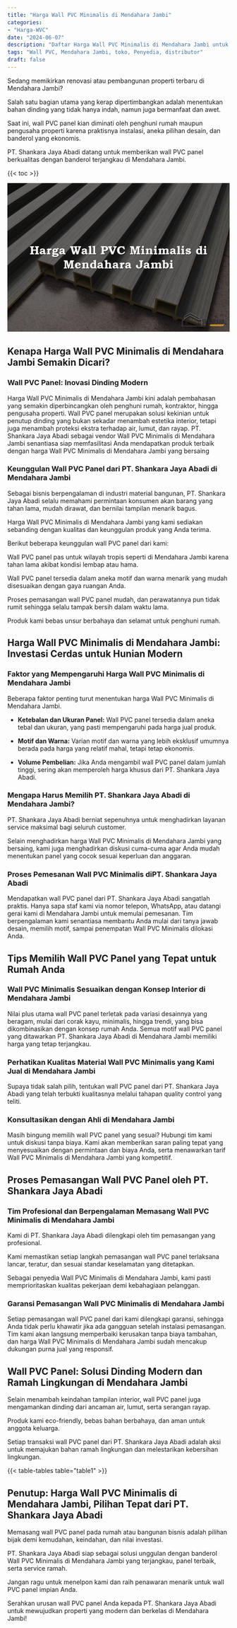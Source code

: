 ```yaml
---
title: "Harga Wall PVC Minimalis di Mendahara Jambi"
categories: 
- "Harga-WVC"
date: "2024-06-07"
description: "Daftar Harga Wall PVC Minimalis di Mendahara Jambi untuk hunian, office, dan ritel. Produk unggulan, pilihan motif, variasi warna menarik, dengan layanan instalasi dikerjakan oleh tim profesional dan jaminan resmi!|Jasa penjualan Wall PVC Minimalis di Mendahara Jambi bagi kebutuhan hunian, kantor, atau ritel, beserta material unggulan dan instalasi oleh tenaga ahli profesional dan garansi resmi.|Alternatif Wall PVC Minimalis di Mendahara Jambi yang terbukti bagi rumah, perkantoran, serta gerai, dengan material berkualitas dan instalasi oleh tim ahli dan jaminan resmi.|Penyediaan Wall PVC Minimalis di Mendahara Jambi untuk hunian, kantor, dan gerai, dengan panel unggulan dan penempatan oleh teknisi berpengalaman, lengkap beserta garansi resmi.}"
tags: "Wall PVC, Mendahara Jambi, toko, Penyedia, distributor"
draft: false
---
```


Sedang memikirkan renovasi atau pembangunan properti terbaru di Mendahara Jambi?

Salah satu bagian utama yang kerap dipertimbangkan adalah menentukan bahan dinding yang tidak hanya indah, namun juga bermanfaat dan awet.

Saat ini, wall PVC panel kian diminati oleh penghuni rumah maupun pengusaha properti karena praktisnya instalasi, aneka pilihan desain, dan banderol yang ekonomis.

PT. Shankara Jaya Abadi datang untuk memberikan wall PVC panel berkualitas dengan banderol terjangkau di Mendahara Jambi.

{{< toc >}}

![Harga Wall PVC Minimalis di Mendahara Jambi](/images/Harga-WVC/Harga-Wall-PVC-Minimalis-di-Mendahara-Jambi.png)


## Kenapa Harga Wall PVC Minimalis di Mendahara Jambi Semakin Dicari?

### Wall PVC Panel: Inovasi Dinding Modern

Harga Wall PVC Minimalis di Mendahara Jambi kini adalah pembahasan yang semakin diperbincangkan oleh penghuni rumah, kontraktor, hingga pengusaha properti. Wall PVC panel merupakan solusi kekinian untuk penutup dinding yang bukan sekadar menambah estetika interior, tetapi juga menambah proteksi ekstra terhadap air, lumut, dan rayap. PT. Shankara Jaya Abadi sebagai vendor Wall PVC Minimalis di Mendahara Jambi senantiasa siap memfasilitasi Anda mendapatkan produk terbaik dengan harga Wall PVC Minimalis di Mendahara Jambi yang bersaing

### Keunggulan Wall PVC Panel dari PT. Shankara Jaya Abadi di Mendahara Jambi

Sebagai bisnis berpengalaman di industri material bangunan, PT. Shankara Jaya Abadi selalu memahami permintaan konsumen akan barang yang tahan lama, mudah dirawat, dan bernilai tampilan menarik bagus.

Harga Wall PVC Minimalis di Mendahara Jambi yang kami sediakan sebanding dengan kualitas dan keunggulan produk yang Anda terima.

Berikut beberapa keunggulan wall PVC panel dari kami:

Wall PVC panel pas untuk wilayah tropis seperti di Mendahara Jambi karena tahan lama akibat kondisi lembap atau hama.

Wall PVC panel tersedia dalam aneka motif dan warna menarik yang mudah disesuaikan dengan gaya ruangan Anda.

Proses pemasangan wall PVC panel mudah, dan perawatannya pun tidak rumit sehingga selalu tampak bersih dalam waktu lama.

Produk kami bebas unsur berbahaya dan selamat untuk penghuni rumah.

## Harga Wall PVC Minimalis di Mendahara Jambi: Investasi Cerdas untuk Hunian Modern

### Faktor yang Mempengaruhi Harga Wall PVC Minimalis di Mendahara Jambi

Beberapa faktor penting turut menentukan harga Wall PVC Minimalis di Mendahara Jambi.

- **Ketebalan dan Ukuran Panel:** Wall PVC panel tersedia dalam aneka tebal dan ukuran, yang pasti mempengaruhi pada harga jual produk.

- **Motif dan Warna:** Varian motif dan warna yang lebih eksklusif umumnya berada pada harga yang relatif mahal, tetapi tetap ekonomis.

- **Volume Pembelian:** Jika Anda mengambil wall PVC panel dalam jumlah tinggi, sering akan memperoleh harga khusus dari PT. Shankara Jaya Abadi.

### Mengapa Harus Memilih PT. Shankara Jaya Abadi di Mendahara Jambi?

PT. Shankara Jaya Abadi berniat sepenuhnya untuk menghadirkan layanan service maksimal bagi seluruh customer.

Selain menghadirkan harga Wall PVC Minimalis di Mendahara Jambi yang bersaing, kami juga menghadirkan diskusi cuma-cuma agar Anda mudah menentukan panel yang cocok sesuai keperluan dan anggaran.

### Proses Pemesanan Wall PVC Minimalis diPT. Shankara Jaya Abadi

Mendapatkan wall PVC panel dari PT. Shankara Jaya Abadi sangatlah praktis. Hanya sapa staf kami via nomor telepon, WhatsApp, atau datangi gerai kami di Mendahara Jambi untuk memulai pemesanan. Tim berpengalaman kami senantiasa membantu Anda mulai dari tanya jawab desain, memilih motif, sampai penempatan Wall PVC Minimalis dilokasi Anda.

## Tips Memilih Wall PVC Panel yang Tepat untuk Rumah Anda

### Wall PVC Minimalis Sesuaikan dengan Konsep Interior di Mendahara Jambi

Nilai plus utama wall PVC panel terletak pada variasi desainnya yang beragam, mulai dari corak kayu, minimalis, hingga trendi, yang bisa dikombinasikan dengan konsep rumah Anda. Semua motif wall PVC panel yang ditawarkan PT. Shankara Jaya Abadi di Mendahara Jambi memiliki harga yang tetap terjangkau.

### Perhatikan Kualitas Material Wall PVC Minimalis yang Kami Jual di Mendahara Jambi

Supaya tidak salah pilih, tentukan wall PVC panel dari PT. Shankara Jaya Abadi yang telah terbukti kualitasnya melalui tahapan quality control yang teliti.

### Konsultasikan dengan Ahli di Mendahara Jambi

Masih bingung memilih wall PVC panel yang sesuai? Hubungi tim kami untuk diskusi tanpa biaya. Kami akan memberikan saran paling tepat yang menyesuaikan dengan permintaan dan biaya Anda, serta menawarkan tarif Wall PVC Minimalis di Mendahara Jambi yang kompetitif.

## Proses Pemasangan Wall PVC Panel oleh PT. Shankara Jaya Abadi

### Tim Profesional dan Berpengalaman Memasang Wall PVC Minimalis di Mendahara Jambi

Kami di PT. Shankara Jaya Abadi dilengkapi oleh tim pemasangan yang profesional.

Kami memastikan setiap langkah pemasangan wall PVC panel terlaksana lancar, teratur, dan sesuai standar keselamatan yang ditetapkan.

Sebagai penyedia Wall PVC Minimalis di Mendahara Jambi, kami pasti memprioritaskan kualitas pekerjaan demi kebahagiaan pelanggan.

### Garansi Pemasangan Wall PVC Minimalis di Mendahara Jambi

Setiap pemasangan wall PVC panel dari kami dilengkapi garansi, sehingga Anda tidak perlu khawatir jika ada gangguan setelah instalasi pemasangan. Tim kami akan langsung memperbaiki kerusakan tanpa biaya tambahan, dan harga Wall PVC Minimalis di Mendahara Jambi sudah mencakup dukungan purna jual yang responsif.

## Wall PVC Panel: Solusi Dinding Modern dan Ramah Lingkungan di Mendahara Jambi

Selain menambah keindahan tampilan interior, wall PVC panel juga mengamankan dinding dari ancaman air, lumut, serta serangan rayap.

Produk kami eco-friendly, bebas bahan berbahaya, dan aman untuk anggota keluarga.

Setiap transaksi wall PVC panel dari PT. Shankara Jaya Abadi adalah aksi untuk memajukan bahan ramah lingkungan dan melestarikan kebersihan lingkungan.

{{< table-tables table="table1" >}}

## Penutup: Harga Wall PVC Minimalis di Mendahara Jambi, Pilihan Tepat dari PT. Shankara Jaya Abadi

Memasang wall PVC panel pada rumah atau bangunan bisnis adalah pilihan bijak demi kemudahan, keindahan, dan nilai investasi.

PT. Shankara Jaya Abadi siap sebagai solusi unggulan dengan banderol Wall PVC Minimalis di Mendahara Jambi yang terjangkau, panel terbaik, serta service ramah.

Jangan ragu untuk menelpon kami dan raih penawaran menarik untuk wall PVC panel impian Anda.

Serahkan urusan wall PVC panel Anda kepada PT. Shankara Jaya Abadi untuk mewujudkan properti yang modern dan berkelas di Mendahara Jambi!